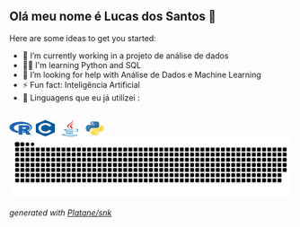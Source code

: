 ## Olá meu nome é Lucas dos Santos 👋

Here are some ideas to get you started:

- 🔭 I’m currently working in a  projeto de análise de dados 
- 👨‍💻 I'm learning Python and SQL
- 🤔 I’m looking for help with Análise de Dados e Machine Learning
- ⚡ Fun fact: Inteligência Artificial
- 👾 Linguagens que eu já utilizei :
 
<div style="display: inline_block"><br>
  <img align="center" alt="Lucas-R" height="30" width="40" src="https://raw.githubusercontent.com/devicons/devicon/master/icons/r/r-plain.svg">
  <img align="center" alt="Lucas-C" height="30" width="40" src="https://raw.githubusercontent.com/devicons/devicon/master/icons/c/c-plain.svg">
  <img align="center" alt="Lucas-Java" height="30" width="40" src="https://raw.githubusercontent.com/devicons/devicon/master/icons/java/java-original.svg">
  <img align="center" alt="Lucas-Python" height="30" width="40" src="https://raw.githubusercontent.com/devicons/devicon/master/icons/python/python-original.svg">
</div>
 
<picture>
  <source media="(prefers-color-scheme: dark)" srcset="https://raw.githubusercontent.com/platane/platane/output/github-contribution-grid-snake-dark.svg">
  <source media="(prefers-color-scheme: light)" srcset="https://raw.githubusercontent.com/platane/platane/output/github-contribution-grid-snake.svg">
  <img alt="github contribution grid snake animation" src="https://raw.githubusercontent.com/platane/platane/output/github-contribution-grid-snake.svg">
</picture>

_generated with [Platane/snk](https://github.com/Platane/snk)_
